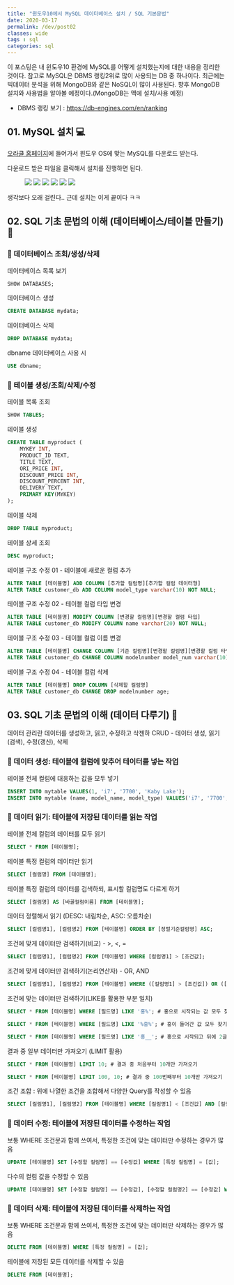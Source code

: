 ```yaml
---
title: "윈도우10에서 MySQL 데이터베이스 설치 / SQL 기본문법"
date: 2020-03-17
permalink: /dev/post02
classes: wide
tags : sql
categories: sql
---
```


이 포스팅은 내 윈도우10 환경에 MySQL를 어떻게 설치했는지에 대한 내용을 정리한 것이다. 참고로 MySQL은 DBMS 랭킹2위로 많이 사용되는 DB 중 하나이다. 최근에는 빅데이터 분석을 위해 MongoDB와 같은 NoSQL이 많이 사용된다. 향후 MongoDB 설치와 사용법을 알아볼 예정이다.(MongoDB는 맥에 설치/사용 예정)

- DBMS 랭킹 보기 : https://db-engines.com/en/ranking


## 01. MySQL 설치 💻

[오라클 홈페이지]에 들어가서 윈도우 OS에 맞는 MySQL를 다운로드 받는다.

다운로드 받은 파일을 클릭해서 설치를 진행하면 된다.

<figure >
    <img src="/assets/images/mysql_installing.PNG">
    <img src="/assets/images/mysql_KakaoTalk_20200316_113017531.PNG">
    <img src="/assets/images/mysql_KakaoTalk_20200316_113051007.PNG">
    <img src="/assets/images/mysql_KakaoTalk_20200316_113245932.PNG">
    <img src="/assets/images/mysql_KakaoTalk_20200316_113305871.PNG">
    <img src="/assets/images/mysql_KakaoTalk_20200316_113424323.PNG">
</figure>

생각보다 오래 걸린다.. 근데 설치는 이게 끝이다 ㅋㅋ 


## 02. SQL 기초 문법의 이해 (데이터베이스/테이블 만들기) 🌱

### 🌱 데이터베이스 조회/생성/삭제

데이터베이스 목록 보기

```sql
SHOW DATABASES;
```

데이터베이스 생성 

```sql
CREATE DATABASE mydata;
```

데이터베이스 삭제

```sql
DROP DATABASE mydata;
```

dbname 데이터베이스 사용 시

```sql
USE dbname;
```

### 🌱 테이블 생성/조회/삭제/수정

테이블 목록 조회

```sql
SHOW TABLES;
```

테이블 생성

```sql
CREATE TABLE myproduct (
    MYKEY INT,
    PRODUCT_ID TEXT,
    TITLE TEXT,
    ORI_PRICE INT,
    DISCOUNT_PRICE INT,
    DISCOUNT_PERCENT INT,
    DELIVERY TEXT,
    PRIMARY KEY(MYKEY)
);
```

테이블 삭제

```sql
DROP TABLE myproduct;
```

테이블 상세 조회

```sql
DESC myproduct;
```

테이블 구조 수정 01 - 테이블에 새로운 컬럼 추가

```sql
ALTER TABLE [테이블명] ADD COLUMN [추가할 컬럼명][추가할 컬럼 데이터형]
ALTER TABLE customer_db ADD COLUMN model_type varchar(10) NOT NULL;
```

테이블 구조 수정 02 - 테이블 컬럼 타입 변경

```sql
ALTER TABLE [테이블명] MODIFY COLUMN [변경할 컬럼명][변경할 컬럼 타입]
ALTER TABLE customer_db MODIFY COLUMN name varchar(20) NOT NULL;
```

테이블 구조 수정 03 - 테이블 컬럼 이름 변경

```sql
ALTER TABLE [테이블명] CHANGE COLUMN [기존 컬럼명][변경할 컬럼명][변경할 컬럼 타입]
ALTER TABLE customer_db CHANGE COLUMN modelnumber model_num varchar(10) NOT NULL;
```

테이블 구조 수정 04 - 테이블 컬럼 삭제

```sql
ALTER TABLE [테이블명] DROP COLUMN [삭제할 컬럼명]
ALTER TABLE customer_db CHANGE DROP modelnumber age;
```


## 03. SQL 기초 문법의 이해 (데이터 다루기) 🍄

데이터 관리란 데이터를 생성하고, 읽고, 수정하고 삭젠하
CRUD - 데이터 생성, 읽기(검색), 수정(갱신), 삭제

### 🍄 데이터 생성: 테이블에 컬럼에 맞추어 테이터를 넣는 작업

테이블 전체 컬럼에 대응하는 값을 모두 넣기

```sql
INSERT INTO mytable VALUES(1, 'i7', '7700', 'Kaby Lake');
INSERT INTO mytable (name, model_name, model_type) VALUES('i7', '7700', 'Kaby Lake');
```

### 🍄 데이터 읽기: 테이블에 저장된 데이터를 읽는 작업

테이블 전체 컬럼의 데이터를 모두 읽기
```sql
SELECT * FROM [테이블명];
```

테이블 특정 컬럼의 데이터만 읽기

```sql
SELECT [컬럼명] FROM [테이블명];
```

테이블 특정 컬럼의 데이터를 검색하되, 표시할 컬럼명도 다르게 하기

```sql
SELECT [컬럼명] AS [바꿀컬럼이름] FROM [테이블명];
```

데이터 정렬해서 읽기 (DESC: 내림차순, ASC: 오름차순)

```sql
SELECT [컬럼명1], [컬럼명2] FROM [테이블명] ORDER BY [정렬기준컬럼명] ASC; 
```

조건에 맞게 데이터만 검색하기(비교) - >, <, =

```sql
SELECT [컬럼명1], [컬럼명2] FROM [테이블명] WHERE [컬럼명1] > [조건값]; 
```

조건에 맞게 데이터만 검색하기(논리연산자) - OR, AND

```sql
SELECT [컬럼명1], [컬럼명2] FROM [테이블명] WHERE ([컬럼명1] > [조건값]) OR ([컬럼명1] > [조건값]); 
```

조건에 맞는 데이터만 검색하기(LIKE를 활용한 부분 일치)

```sql
SELECT * FROM [테이블명] WHERE [필드명] LIKE '홍%'; # 홍으로 시작되는 값 모두 찾기

SELECT * FROM [테이블명] WHERE [필드명] LIKE '%홍%'; # 홍이 들어간 값 모두 찾기

SELECT * FROM [테이블명] WHERE [필드명] LIKE '홍__'; # 홍으로 시작되고 뒤에 2글자가 붙은 값 찾기
```

결과 중 일부 데이터만 가져오기 (LIMIT 활용)

```sql
SELECT * FROM [테이블명] LIMIT 10; # 결과 중 처음부터 10개만 가져오기

SELECT * FROM [테이블명] LIMIT 100, 10; # 결과 중 100번째부터 10개만 가져오기
```

조건 조합 : 위에 나열한 조건을 조합해서 다양한 Query를 작성할 수 있음

```sql
SELECT [컬럼명1], [컬럼명2] FROM [테이블명] WHERE [컬럼명1] < [조건값] AND [컬럼명2] LIKE [조건값] ORDER BY [컬럼명2] DESC LIMIT 2;
```

### 🍄 데이터 수정: 테이블에 저장된 데이터를 수정하는 작업

보통 WHERE 조건문과 함께 쓰여서, 특정한 조건에 맞는 데이터만 수정하는 경우가 많음

```sql
UPDATE [테이블명] SET [수정할 컬럼명] == [수정값] WHERE [특정 컬럼명] = [값];
```

다수의 컬럼 값을 수정할 수 있음

```sql
UPDATE [테이블명] SET [수정할 컬럼명] == [수정값], [수정할 컬럼명2] == [수정값] WHERE [특정 컬럼명] = [값];
```

### 🍄 데이터 삭제: 테이블에 저장된 데이터를 삭제하는 작업

보통 WHERE 조건문과 함께 쓰여서, 특정한 조건에 맞는 데이터만 삭제하는 경우가 많음

```sql
DELETE FROM [테이블명] WHERE [특정 컬럼명] = [값];
```

테이블에 저장된 모든 데이터를 삭제할 수 있음

```sql
DELETE FROM [테이블명];
```


[오라클 홈페이지]: https://dev.mysql.com/downloads/

